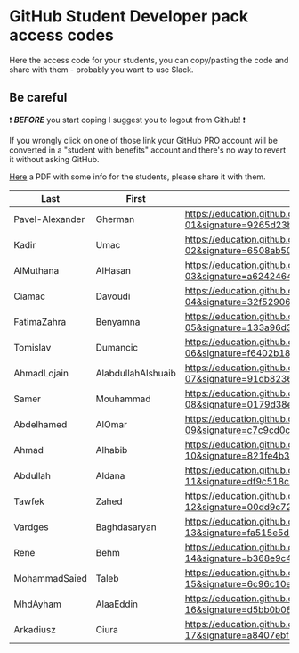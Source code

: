 # GitHub Student Developer pack access codes
Here the access code for your students, you can copy/pasting the code and share with them - probably you want to use Slack.

## Be careful
:heavy_exclamation_mark: ***BEFORE*** you start coping I suggest you to logout from Github! :heavy_exclamation_mark:

If you wrongly click on one of those link your GitHub PRO account will be converted in a "student with benefits" account and there's no way to revert it without asking GitHub.

[Here](resources/GitHubStudentDeveloperPack-Students.pdf) a PDF with some info for the students, please share it with them.

|Last|First|URL|
|---|---|---|
|Pavel-Alexander | Gherman | https://education.github.com/student/verify?school_id=20954&student_id=DUS-FbW9-01&signature=9265d23ba2bd300cf60071f36b868ff5af90a4f74348cff2df0faad62ad4216e |
|Kadir | Umac | https://education.github.com/student/verify?school_id=20954&student_id=DUS-FbW9-02&signature=6508ab500b06c9133c15466113af5b423634aca253cf3af2538dd2efee0ffe01 |
|AlMuthana | AlHasan | https://education.github.com/student/verify?school_id=20954&student_id=DUS-FbW9-03&signature=a6242464c3427e13ce5bd3655905e1b4ed26ebe72415eb86fe06d469b851d92f |
|Ciamac | Davoudi | https://education.github.com/student/verify?school_id=20954&student_id=DUS-FbW9-04&signature=32f52906998892a2efd4e466dccaee3cab41b01898cfdda7829f6379a90dbf18 |
|FatimaZahra | Benyamna | https://education.github.com/student/verify?school_id=20954&student_id=DUS-FbW9-05&signature=133a96d3e02d50bd3b7f81f4b99f4facd9ac25031f53ad31791c69d69a86c1e0 |
|Tomislav | Dumancic | https://education.github.com/student/verify?school_id=20954&student_id=DUS-FbW9-06&signature=f6402b18cef771cb3b6b7f9fba510da7be279049a20921a1afbda3bcfe597545 |
|AhmadLojain | AlabdullahAlshuaib | https://education.github.com/student/verify?school_id=20954&student_id=DUS-FbW9-07&signature=91db8236e173e50cf05de984de4dc5e1eaa81e47b01fe0e5c660efdc3a4b08ad |
|Samer | Mouhammad | https://education.github.com/student/verify?school_id=20954&student_id=DUS-FbW9-08&signature=0179d38e09e2d65722940ac3a19fa6a21fc5c74108ff5b00fa7479ee3ebe0848 |
|Abdelhamed | AlOmar | https://education.github.com/student/verify?school_id=20954&student_id=DUS-FbW9-09&signature=c7c9cd0c7bde932cb2ca637d5d8a02946a523b4010d4ba42b93e5abc8a7481dd |
|Ahmad | Alhabib | https://education.github.com/student/verify?school_id=20954&student_id=DUS-FbW9-10&signature=821fe4b3ebb6f9277f42f00faa92e6d1e8451987735a114effadde3511d8576d |
|Abdullah | Aldana | https://education.github.com/student/verify?school_id=20954&student_id=DUS-FbW9-11&signature=df9c518c296d8d1bfa3ec0d3b3550df732c30d91edb49a97d306c3ad9839e0bc |
|Tawfek | Zahed | https://education.github.com/student/verify?school_id=20954&student_id=DUS-FbW9-12&signature=00dd9c72001e7a462583f733447ed3d78524879f0cb950ef88c336ad4a19e464 |
|Vardges | Baghdasaryan | https://education.github.com/student/verify?school_id=20954&student_id=DUS-FbW9-13&signature=fa515e5d80a38491280b25b78b366b50cfacb6236c4666adc0988c4a5107a5b0 |
|Rene | Behm | https://education.github.com/student/verify?school_id=20954&student_id=DUS-FbW9-14&signature=b368e9c4c2239170bdaa6f4ade883bcd6f5d0e9c8c6223decc633f8fc6c080e5 |
|MohammadSaied | Taleb | https://education.github.com/student/verify?school_id=20954&student_id=DUS-FbW9-15&signature=6c96c10e46a00b304a976cccbe0a5a3384f69780d1a63434baeca25364f2d2a9 |
|MhdAyham | AlaaEddin | https://education.github.com/student/verify?school_id=20954&student_id=DUS-FbW9-16&signature=d5bb0b08a8605645bbbf654646c0673bfe2c53d8695ba36561e783a9c1838f99 |
|Arkadiusz | Ciura | https://education.github.com/student/verify?school_id=20954&student_id=DUS-FbW9-17&signature=a8407ebf9d5592421ed91ad981e96e2e85269eca0b498d623b9365ba752a1229 |
